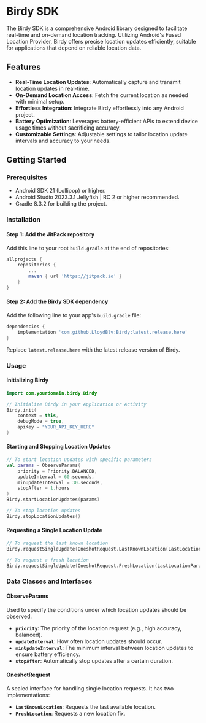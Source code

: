 # Birdy SDK

The Birdy SDK is a comprehensive Android library designed to facilitate real-time and on-demand location tracking. Utilizing Android's Fused Location Provider, Birdy offers precise location updates efficiently, suitable for applications that depend on reliable location data.

## Features

- **Real-Time Location Updates**: Automatically capture and transmit location updates in real-time.
- **On-Demand Location Access**: Fetch the current location as needed with minimal setup.
- **Effortless Integration**: Integrate Birdy effortlessly into any Android project.
- **Battery Optimization**: Leverages battery-efficient APIs to extend device usage times without sacrificing accuracy.
- **Customizable Settings**: Adjustable settings to tailor location update intervals and accuracy to your needs.

## Getting Started

### Prerequisites

- Android SDK 21 (Lollipop) or higher.
- Android Studio 2023.3.1 Jellyfish | RC 2 or higher recommended.
- Gradle 8.3.2 for building the project.

### Installation

#### Step 1: Add the JitPack repository

Add this line to your root `build.gradle` at the end of repositories:

```gradle
allprojects {
    repositories {
        ...
        maven { url 'https://jitpack.io' }
    }
}
```

#### Step 2: Add the Birdy SDK dependency

Add the following line to your app's `build.gradle` file:

```gradle
dependencies {
    implementation 'com.github.LloydBlv:Birdy:latest.release.here'
}
```
Replace `latest.release.here` with the latest release version of Birdy.

### Usage

#### Initializing Birdy

```kotlin
import com.yourdomain.birdy.Birdy

// Initialize Birdy in your Application or Activity
Birdy.init(
    context = this,
    debugMode = true,
    apiKey = "YOUR_API_KEY_HERE"
)
```

#### Starting and Stopping Location Updates

```kotlin
// To start location updates with specific parameters
val params = ObserveParams(
    priority = Priority.BALANCED,
    updateInterval = 60.seconds,
    minUpdateInterval = 30.seconds,
    stopAfter = 1.hours
)
Birdy.startLocationUpdates(params)

// To stop location updates
Birdy.stopLocationUpdates()
```

#### Requesting a Single Location Update

```kotlin
// To request the last known location
Birdy.requestSingleUpdate(OneshotRequest.LastKnownLocation(LastLocationParams()))

// To request a fresh location
Birdy.requestSingleUpdate(OneshotRequest.FreshLocation(LastLocationParams()))
```

### Data Classes and Interfaces

#### ObserveParams

Used to specify the conditions under which location updates should be observed.

- **`priority`**: The priority of the location request (e.g., high accuracy, balanced).
- **`updateInterval`**: How often location updates should occur.
- **`minUpdateInterval`**: The minimum interval between location updates to ensure battery efficiency.
- **`stopAfter`**: Automatically stop updates after a certain duration.

#### OneshotRequest

A sealed interface for handling single location requests. It has two implementations:

- **`LastKnownLocation`**: Requests the last available location.
- **`FreshLocation`**: Requests a new location fix.
